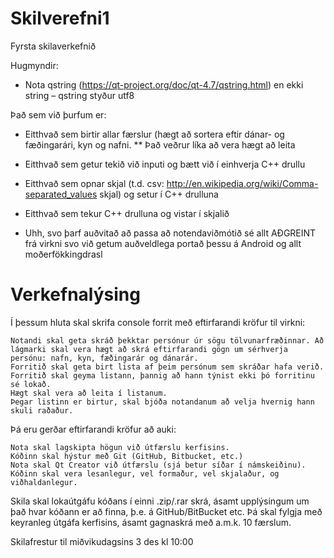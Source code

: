 Skilverefni1
============

Fyrsta skilaverkefnið

Hugmyndir: 

* Nota qstring (https://qt-project.org/doc/qt-4.7/qstring.html) en ekki string – qstring styður utf8 

Það sem við þurfum er:

* Eitthvað sem birtir allar færslur (hægt að sortera eftir dánar- og fæðingarári, kyn og nafni. 
** Það veðrur líka að vera hægt að leita
* Eitthvað sem getur tekið við inputi og bætt við í einhverja C++ drullu
* Eitthvað sem opnar skjal (t.d. csv: http://en.wikipedia.org/wiki/Comma-separated_values skjal) og setur í C++ drulluna
* Eitthvað sem tekur C++ drulluna og vistar í skjalið

* Uhh, svo þarf auðvitað að passa að notendaviðmótið sé allt AÐGREINT frá virkni svo við getum auðveldlega portað þessu á Android og allt moðerfökkingdrasl

Verkefnalýsing
============

Í þessum hluta skal skrifa console forrit með eftirfarandi kröfur til virkni:

    Notandi skal geta skráð þekktar persónur úr sögu tölvunarfræðinnar. Að lágmarki skal vera hægt að skrá eftirfarandi gögn um sérhverja persónu: nafn, kyn, fæðingarár og dánarár.
    Forritið skal geta birt lista af þeim persónum sem skráðar hafa verið.
    Forritið skal geyma listann, þannig að hann týnist ekki þó forritinu sé lokað.
    Hægt skal vera að leita í listanum.
    Þegar listinn er birtur, skal bjóða notandanum að velja hvernig hann skuli raðaður.

Þá eru gerðar eftirfarandi kröfur að auki:

    Nota skal lagskipta högun við útfærslu kerfisins.
    Kóðinn skal hýstur með Git (GitHub, Bitbucket, etc.)
    Nota skal Qt Creator við útfærslu (sjá betur síðar í námskeiðinu).
    Kóðinn skal vera lesanlegur, vel formaður, vel skjalaður, og viðhaldanlegur.

Skila skal lokaútgáfu kóðans í einni .zip/.rar skrá, ásamt upplýsingum um það hvar kóðann er að finna, þ.e. á GitHub/BitBucket etc. Þá skal fylgja með keyranleg útgáfa kerfisins, ásamt gagnaskrá með a.m.k. 10 færslum.


Skilafrestur til miðvikudagsins 3 des kl 10:00
